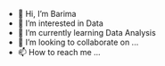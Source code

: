 - 👋 Hi, I’m Barima
- 👀 I’m interested in Data 
- 🌱 I’m currently learning Data Analysis
- 💞️ I’m looking to collaborate on ...
- 📫 How to reach me ...

<!---
archiearch66/archiearch66 is a ✨ special ✨ repository because its `README.md` (this file) appears on your GitHub profile.
You can click the Preview link to take a look at your changes.
--->
